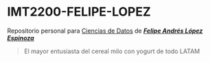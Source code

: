 # IMT2200-FELIPE-LOPEZ
Repositorio personal para <ins>Ciencias de Datos</ins> de <ins>***Felipe Andrés López Espinoza***</ins>
>El mayor entusiasta del cereal milo con yogurt de todo LATAM
